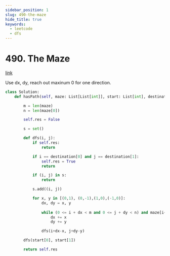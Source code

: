 ```yaml
---
sidebar_position: 1
slug: 490-the-maze
hide_title: true
keywords:
  - leetcode
  - dfs
---
```


# 490. The Maze

[link](https://leetcode.com/problems/the-maze/description/)

Use dx, dy, reach out maxinum 0 for one direction.

```python
class Solution:
    def hasPath(self, maze: List[List[int]], start: List[int], destination: List[int]) -> bool:

        m = len(maze)
        n = len(maze[0])

        self.res = False

        s = set()

        def dfs(i, j):
            if self.res:
                return

            if i == destination[0] and j == destination[1]:
                self.res = True
                return

            if (i, j) in s:
                return

            s.add((i, j))

            for x, y in [(0,1), (0,-1),(1,0),(-1,0)]:
                dx, dy = x, y
                
                while (0 <= i + dx < m and 0 <= j + dy < n) and maze[i+dx][j+dy] == 0:
                    dx += x
                    dy += y

                dfs(i+dx-x, j+dy-y)

        dfs(start[0], start[1])

        return self.res
```
